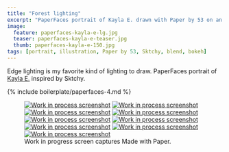 ```yaml
---
title: "Forest lighting"
excerpt: "PaperFaces portrait of Kayla E. drawn with Paper by 53 on an iPad."
image: 
  feature: paperfaces-kayla-e-lg.jpg
  teaser: paperfaces-kayla-e-teaser.jpg
  thumb: paperfaces-kayla-e-150.jpg
tags: [portrait, illustration, Paper by 53, Sktchy, blend, bokeh]
---
```


Edge lighting is my favorite kind of lighting to draw. PaperFaces portrait of [Kayla E.](http://sktchy.com/fHCi1D) inspired by Sktchy.

{% include boilerplate/paperfaces-4.md %}

<figure class="third">
  <a href="{{ site.url }}/assets/images/paperfaces-kayla-e-process-1-lg.jpg"><img src="{{ site.url }}/assets/images/paperfaces-kayla-e-process-1-600.jpg" alt="Work in process screenshot"></a>
  <a href="{{ site.url }}/assets/images/paperfaces-kayla-e-process-2-lg.jpg"><img src="{{ site.url }}/assets/images/paperfaces-kayla-e-process-2-600.jpg" alt="Work in process screenshot"></a>
  <a href="{{ site.url }}/assets/images/paperfaces-kayla-e-process-3-lg.jpg"><img src="{{ site.url }}/assets/images/paperfaces-kayla-e-process-3-600.jpg" alt="Work in process screenshot"></a>
  <a href="{{ site.url }}/assets/images/paperfaces-kayla-e-process-4-lg.jpg"><img src="{{ site.url }}/assets/images/paperfaces-kayla-e-process-4-600.jpg" alt="Work in process screenshot"></a>
  <a href="{{ site.url }}/assets/images/paperfaces-kayla-e-process-5-lg.jpg"><img src="{{ site.url }}/assets/images/paperfaces-kayla-e-process-5-600.jpg" alt="Work in process screenshot"></a>
  <a href="{{ site.url }}/assets/images/paperfaces-kayla-e-process-6-lg.jpg"><img src="{{ site.url }}/assets/images/paperfaces-kayla-e-process-6-600.jpg" alt="Work in process screenshot"></a>
  <a href="{{ site.url }}/assets/images/paperfaces-kayla-e-process-7-lg.jpg"><img src="{{ site.url }}/assets/images/paperfaces-kayla-e-process-7-600.jpg" alt="Work in process screenshot"></a>
  <a href="{{ site.url }}/assets/images/paperfaces-kayla-e-process-8-lg.jpg"><img src="{{ site.url }}/assets/images/paperfaces-kayla-e-process-8-600.jpg" alt="Work in process screenshot"></a>
  <a href="{{ site.url }}/assets/images/paperfaces-kayla-e-process-9-lg.jpg"><img src="{{ site.url }}/assets/images/paperfaces-kayla-e-process-9-600.jpg" alt="Work in process screenshot"></a>
  <figcaption>Work in progress screen captures Made with Paper.</figcaption>
</figure>

